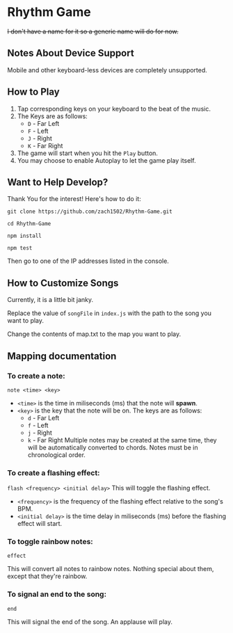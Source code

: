 # Rhythm Game
~~I don't have a name for it so a generic name will do for now.~~

## Notes About Device Support
Mobile and other keyboard-less devices are completely unsupported.

## How to Play
1. Tap corresponding keys on your keyboard to the beat of the music.
2. The Keys are as follows:
    * `D` - Far Left
    * `F` - Left
    * `J` - Right
    * `K` - Far Right
3. The game will start when you hit the `Play` button.
4. You may choose to enable Autoplay to let the game play itself.

## Want to Help Develop?
Thank You for the interest! Here's how to do it:

`git clone https://github.com/zach1502/Rhythm-Game.git`

`cd Rhythm-Game`

`npm install`

`npm test`

Then go to one of the IP addresses listed in the console.

## How to Customize Songs
Currently, it is a little bit janky.

Replace the value of `songFile` in `index.js` with the path to the song you want to play.

Change the contents of map.txt to the map you want to play.

## Mapping documentation

### To create a note:

`note <time> <key>`
* `<time>` is the time in miliseconds (ms) that the note will **spawn**.
* `<key>` is the key that the note will be on. The keys are as follows:
    * `d` - Far Left
    * `f` - Left
    * `j` - Right
    * `k` - Far Right
Multiple notes may be created at the same time, they will be automatically converted to chords.
Notes must be in chronological order.

### To create a flashing effect:

`flash <frequency> <initial delay>`
This will toggle the flashing effect.
* `<frequency>` is the frequency of the flashing effect relative to the song's BPM.
* `<initial delay>` is the time delay in miliseconds (ms) before the flashing effect will start.

### To toggle rainbow notes:

`effect`

This will convert all notes to rainbow notes.
Nothing special about them, except that they're rainbow.

### To signal an end to the song:

`end`

This will signal the end of the song.
An applause will play.